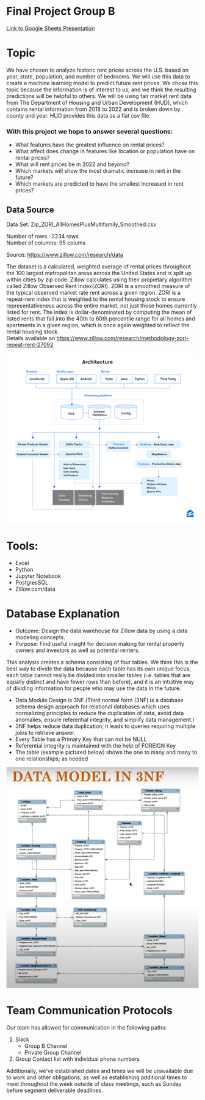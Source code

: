 # Final Project Group B

[Link to Google Sheets Presentation](https://docs.google.com/presentation/d/1fltjRtZX1BJr0tq8ZaeOzK9XdhFQc2pVGuA4H81irGU/edit?usp=sharing)

# Topic

We have chosen to analyze historic rent prices across the U.S. based on year, state, population, and number of bedrooms. We will use this data to create a machine learning model to predict future rent prices. We chose this topic because the information is of interest to us, and we think the resulting predictions will be helpful to others. We will be using fair market rent data from The Department of Housing and Urban Development (HUD), which contains rental information from 2018 to 2022 and is broken down by county and year. HUD provides this data as a flat csv file.

### With this project we hope to answer several questions:

* What features have the greatest influence on rental prices?
* What affect does change in features like location or population have on rental prices?
* What will rent prices be in 2022 and beyond?
* Which markets will show the most dramatic increase in rent in the future?
* Which markets are predicted to have the smallest increased in rent prices?

## Data Source

Data Set: Zip_ZORI_AllHomesPlusMultifamily_Smoothed.csv 

Number of rows : 2234 rows</br>
Number of columns: 95 colums 

Source: https://www.zillow.com/research/data </br>

The dataset is a calculated, weighted average of rental prices throughout the 100 largest metropolitan areas across the United States and is split up within cities by zip code. Zillow calculates using their propietary algorithm called Zillow Observed Rent Index(ZORI). ZORI is a smoothed measure of the typical observed market rate rent across a given region. ZORI is a repeat-rent index that is weighted to the rental housing stock to ensure representativeness across the entire market, not just those homes currently listed for rent. The index is dollar-denominated by computing the mean of listed rents that fall into the 40th to 60th percentile range for all homes and apartments in a given region, which is once again weighted to reflect the rental housing stock.</br>
Details available on https://www.zillow.com/research/methodology-zori-repeat-rent-27092

![Alt Text](https://github.com/RichelynScott/Final-Project-Group-B/blob/main/Resources/Images/Zillow_DataBase_Arch.png "Zillow DataBase Arch")</br>

# Tools: 

* Excel
* Python
* Jupyter Notebook
* PostgresSQL
* Zillow.com/data


# Database Explanation

* Outcome: Design the data warehouse for Zillow data by using a data modeling concepts. 
* Purpose: Find useful insight for decision making for rental property owners and investors as well as potential renters. 

This analysis creates a schema consisting of four tables. We think this is the best way to divide the data because each table has its own unique focus, each table cannot really be divided into smaller tables (i.e. tables that are equally distinct and have fewer rows than before), and it is an intuitive way of dividing information for people who may use the data in the future.

* Data Module Design is 3NF.(Third normal form (3NF) is a database schema design approach for relational databases which uses normalizing principles to reduce the duplication of data, avoid data anomalies, ensure referential integrity, and simplify data management.)
* 3NF helps reduce data duplication, it leads to queries requiring multiple joins to retrieve answer.
* Every Table has a Primary Key that can not be NULL
* Referential integrity is maintained with the help of FOREIGN Key
* The table (example pictured below) shows the one to many and many to one relationships; as needed

![Alt Text](https://github.com/RichelynScott/Final-Project-Group-B/blob/main/Resources/Images/db_prototype.png "general database prototype")</br>



# Team Communication Protocols

Our team has allowed for communication in the following paths:
1. Slack 
    * Group B Channel
    * Private Group Channel
2. Group Contact list with individual phone numbers

Additionally, we've established dates and times we will be unavailable due to work and other obligations, as well as establishing additional times to meet throughout the week outside of class meetings, such as Sunday before segment deliverable deadlines.



